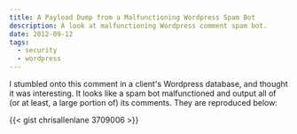 ```yaml
---
title: A Payload Dump from a Malfunctioning Wordpress Spam Bot
description: A look at malfunctioning Wordpress comment spam bot.
date: 2012-09-12
tags:
  - security
  - wordpress
---
```


I stumbled onto this comment in a client's Wordpress database, and thought it
was interesting. It looks like a spam bot malfunctioned and output all of (or
at least, a large portion of) its comments. They are reproduced below:

<!--more-->

{{< gist chrisallenlane 3709006 >}}

